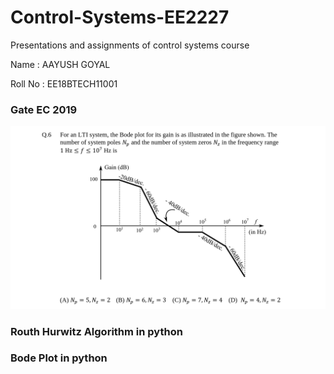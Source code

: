# Control-Systems-EE2227
Presentations and assignments of control systems course

Name : AAYUSH GOYAL

Roll No : EE18BTECH11001

### Gate EC 2019

![alt text](https://github.com/aayush2710/Control-Systems-EE2227/blob/master/GateProblem.png)

### Routh Hurwitz Algorithm in python

### Bode Plot in python
